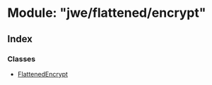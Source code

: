 # Module: "jwe/flattened/encrypt"

## Index

### Classes

* [FlattenedEncrypt](../classes/_jwe_flattened_encrypt_.flattenedencrypt.md)
